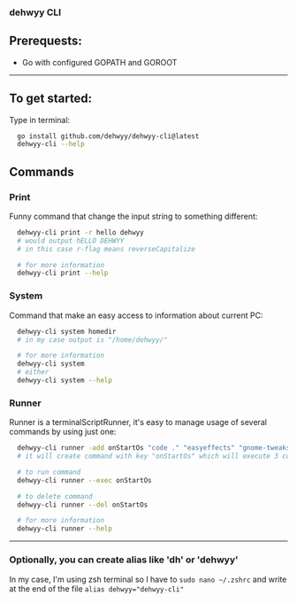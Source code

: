 ### dehwyy CLI

## Prerequests:
- Go with configured GOPATH and GOROOT
____
## To get started:
Type in terminal:
```zsh
  go install github.com/dehwyy/dehwyy-cli@latest
  dehwyy-cli --help
```

## Commands
### Print
Funny command that change the input string to something different:
```zsh
  dehwyy-cli print -r hello dehwyy
  # would output hELLO DEHWYY
  # in this case r-flag means reverseCapitalize

  # for more information
  dehwyy-cli print --help
```
### System
Command that make an easy access to information about current PC:
```zsh
  dehwyy-cli system homedir
  # in my case output is "/home/dehwyy/"

  # for more information
  dehwyy-cli system
  # either
  dehwyy-cli system --help 
```
### Runner
Runner is a terminalScriptRunner, it's easy to manage usage of several commands by using just one:
```zsh
  dehwyy-cli runner -add onStartOs "code ." "easyeffects" "gnome-tweaks"
  # it will create command with key "onStartOs" which will execute 3 command continuously

  # to run command
  dehwyy-cli runner --exec onStartOs

  # to delete command
  dehwyy-cli runner --del onStartOs

  # for more information
  dehwyy-cli runner --help
```


_____
### Optionally, you can create alias like 'dh' or 'dehwyy'
In my case, I'm using zsh terminal so I have to ```sudo nano ~/.zshrc``` and write at the end of the file ```alias dehwyy="dehwyy-cli"```
